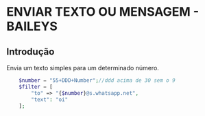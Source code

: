 # ENVIAR TEXTO OU MENSAGEM - BAILEYS

## Introdução
Envia um texto simples para um determinado número.

```php
    $number = "55+DDD+Number";//ddd acima de 30 sem o 9
    $filter = [
        "to" => "{$number}@s.whatsapp.net",
        "text": "oi"
    ];
```